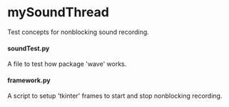 # mySoundThread
Test concepts for nonblocking sound recording.

#### soundTest.py
A file to test how package 'wave' works.


#### framework.py
A script to setup 'tkinter' frames to start and stop nonblocking recording.


